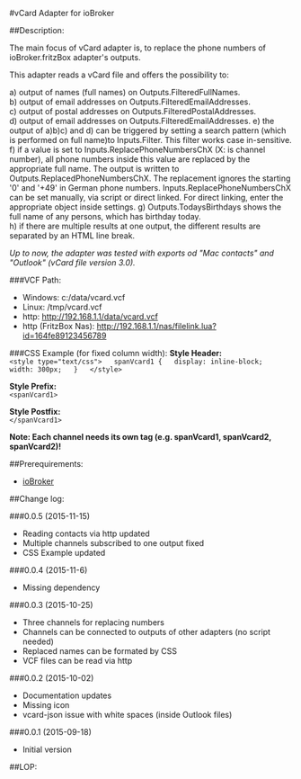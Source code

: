 #vCard Adapter for ioBroker

##Description:

The main focus of vCard adapter is, to replace the phone numbers of ioBroker.fritzBox adapter's outputs.

This adapter reads a vCard file and offers the possibility to:

a) output of names (full names) on Outputs.FilteredFullNames.  
b) output of email addresses on Outputs.FilteredEmailAddresses.  
c) output of postal addresses on Outputs.FilteredPostalAddresses.  
d) output of email addresses on Outputs.FilteredEmailAddresses.
e) the output of a)b)c) and d) can be triggered by setting a search pattern (which is performed on full name)to 
Inputs.Filter. This filter works case in-sensitive.  
f) if a value is set to Inputs.ReplacePhoneNumbersChX (X: is channel number), all phone numbers inside this value are replaced by the
appropriate full name. The output is written to Outputs.ReplacedPhoneNumbersChX. The replacement ignores the starting
'0' and '+49' in German phone numbers. Inputs.ReplacePhoneNumbersChX can be set manually, via script or direct linked.
 For direct linking, enter the appropriate object inside settings.
g) Outputs.TodaysBirthdays shows the full name of any persons, which has birthday today.  
h) if there are multiple results at one output, the different results are separated by an HTML line break.  
 

_Up to now, the adapter was tested with exports od "Mac contacts" and "Outlook" (vCard file version 3.0)._  

###VCF Path:
* Windows: c:/data/vcard.vcf  
* Linux: /tmp/vcard.vcf  
* http: http://192.168.1.1/data/vcard.vcf  
* http (FritzBox Nas): http://192.168.1.1/nas/filelink.lua?id=164fe89123456789  


###CSS Example (for fixed column width):
**Style Header:**  
 `<style type="text/css">  
 spanVcard1 {  
 display: inline-block;  
 width: 300px;  
 }  
 </style>`  
 
**Style Prefix:**  
 `<spanVcard1>`  
 
**Style Postfix:**   
`</spanVcard1>`

**Note: Each channel needs its own tag (e.g. spanVcard1, spanVcard2, spanVcard2)!**

##Prerequirements:
- [ioBroker](http://www.ioBroker.net "ioBroker homepage")



##Change log:

###0.0.5 (2015-11-15)
* Reading contacts via http updated  
* Multiple channels subscribed to one output fixed  
* CSS Example updated

###0.0.4 (2015-11-6)  
* Missing dependency  

###0.0.3 (2015-10-25)
* Three channels for replacing numbers
* Channels can be connected to outputs of other adapters (no script needed)
* Replaced names can be formated by CSS  
* VCF files can be read via http


###0.0.2 (2015-10-02)
* Documentation updates
* Missing icon
* vcard-json issue with white spaces (inside Outlook files)

###0.0.1 (2015-09-18)
* Initial version

##LOP:  
